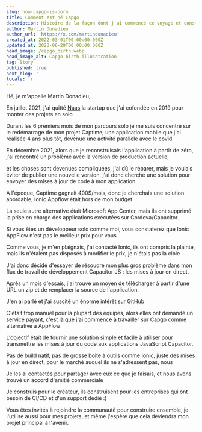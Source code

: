 ```yaml
---
slug: how-capgo-is-born
title: Comment est né Capgo
description: Histoire de la façon dont j'ai commencé ce voyage et construit Capgo
author: Martin Donadieu
author_url: 'https://x.com/martindonadieu'
created_at: 2022-03-01T00:00:00.000Z
updated_at: 2023-06-29T00:00:00.000Z
head_image: /capgo_birth.webp
head_image_alt: Capgo birth illusatration
tag: Story
published: true
next_blog: ''
locale: fr
---
```


Hé, je m'appelle Martin Donadieu,

En juillet 2021, j'ai quitté [Naas](https://naasai/) la startup que j'ai cofondée en 2019 pour monter des projets en solo

Durant les 6 premiers mois de mon parcours solo je me suis concentré sur le redémarrage de mon projet Captime, une application mobile que j'ai réalisée 4 ans plus tôt, devenue une activité parallèle avec le covid.


En décembre 2021, alors que je reconstruisais l'application à partir de zéro, j'ai rencontré un problème avec la version de production actuelle, 

et les choses sont devenues compliquées, j'ai dû le réparer, mais je voulais éviter de publier une nouvelle version, j'ai donc cherché une solution pour envoyer des mises à jour de code à mon application

A l'époque, Captime gagnait 400$/mois, donc je cherchais une solution abordable, Ionic Appflow était hors de mon budget

La seule autre alternative était Microsoft App Center, mais ils ont supprimé la prise en charge des applications exécutées sur Cordova/Capacitor.

Si vous êtes un développeur solo comme moi, vous constaterez que Ionic AppFlow n'est pas le meilleur prix pour vous.

Comme vous, je m'en plaignais, j'ai contacté Ionic, ils ont compris la plainte, mais ils n'étaient pas disposés à modifier le prix, je n'étais pas la cible

J'ai donc décidé d'essayer de résoudre mon plus gros problème dans mon flux de travail de développement Capacitor JS : les mises à jour en direct.

Après un mois d'essais, j'ai trouvé un moyen de télécharger à partir d'une URL un zip et de remplacer la source de l'application.

J'en ai parlé et j'ai suscité un énorme intérêt sur GitHub

C'était trop manuel pour la plupart des équipes, alors elles ont demandé un service payant, c'est là que j'ai commencé à travailler sur Capgo comme alternative à AppFlow

L'objectif était de fournir une solution simple et facile à utiliser pour transmettre les mises à jour du code aux applications JavaScript Capacitor.

Pas de build natif, pas de grosse boîte à outils comme Ionic, juste des mises à jour en direct, pour le marché auquel ils ne s'adressent pas, nous

Je les ai contactés pour partager avec eux ce que je faisais, et nous avons trouvé un accord d'amitié commerciale

Je construis pour le créateur, ils construisent pour les entreprises qui ont besoin de CI/CD et d'un support dédié :)

Vous êtes invités à rejoindre la communauté pour construire ensemble, je l'utilise aussi pour mes projets, et même j'espère que cela deviendra mon projet principal à l'avenir.